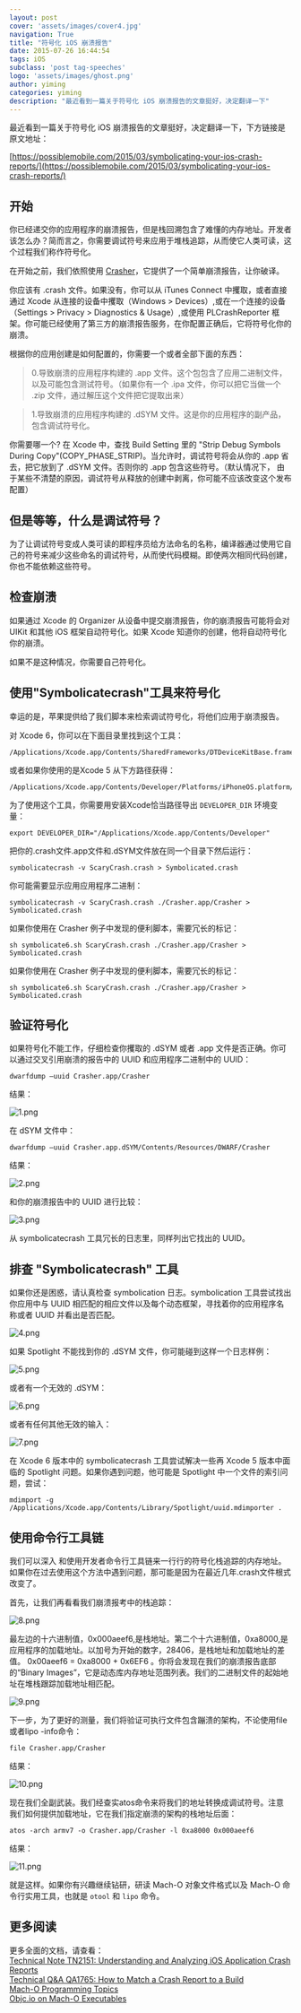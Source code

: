 ```yaml
---
layout: post
cover: 'assets/images/cover4.jpg'
navigation: True
title: "符号化 iOS 崩溃报告"
date: 2015-07-26 16:44:54 
tags: iOS
subclass: 'post tag-speeches'
logo: 'assets/images/ghost.png'
author: yiming
categories: yiming
description: "最近看到一篇关于符号化 iOS 崩溃报告的文章挺好，决定翻译一下"
---
```


最近看到一篇关于符号化 iOS 崩溃报告的文章挺好，决定翻译一下，下方链接是原文地址：  

[https://possiblemobile.com/2015/03/symbolicating-your-ios-crash-reports/](https://possiblemobile.com/2015/03/symbolicating-your-ios-crash-reports/)    

## 开始

你已经递交你的应用程序的崩溃报告，但是栈回溯包含了难懂的内存地址。开发者该怎么办？简而言之，你需要调试符号来应用于堆栈追踪，从而使它人类可读，这个过程我们称作符号化。

在开始之前，我们依照使用 [Crasher](https://github.com/chaledoubleencore/Crasher)，它提供了一个简单崩溃报告，让你破译。

你应该有 .crash 文件。如果没有，你可以从 iTunes Connect 中攫取，或者直接通过 Xcode 从连接的设备中攫取（Windows > Devices）,或在一个连接的设备（Settings > Privacy > Diagnostics & Usage）,或使用 PLCrashReporter 框架。你可能已经使用了第三方的崩溃报告服务，在你配置正确后，它将符号化你的崩溃。

根据你的应用创建是如何配置的，你需要一个或者全部下面的东西：

>0.导致崩溃的应用程序构建的 .app 文件。这个包包含了应用二进制文件，以及可能包含测试符号。（如果你有一个 .ipa 文件，你可以把它当做一个 .zip 文件，通过解压这个文件把它提取出来）

>1.导致崩溃的应用程序构建的 .dSYM 文件。这是你的应用程序的副产品，包含调试符号化。  

你需要哪一个? 在 Xcode 中，查找 Build Setting 里的 "Strip Debug Symbols During Copy"(COPY_PHASE_STRIP)。当允许时，调试符号将会从你的 .app 省去，把它放到了 .dSYM 文件。否则你的 .app 包含这些符号。（默认情况下， 由于某些不清楚的原因，调试符号从释放的创建中剥离，你可能不应该改变这个发布配置）  

## 但是等等，什么是调试符号？

为了让调试符号变成人类可读的即程序员给方法命名的名称，编译器通过使用它自己的符号来减少这些命名的调试符号，从而使代码模糊。即使两次相同代码创建，你也不能依赖这些符号。

## 检查崩溃

如果通过 Xcode 的 Organizer 从设备中提交崩溃报告，你的崩溃报告可能将会对 UIKit 和其他 iOS 框架自动符号化。如果 Xcode 知道你的创建，他将自动符号化你的崩溃。

如果不是这种情况，你需要自己符号化。

## 使用"Symbolicatecrash"工具来符号化

幸运的是，苹果提供给了我们脚本来检索调试符号化，将他们应用于崩溃报告。

对 Xcode 6，你可以在下面目录里找到这个工具：    

```
/Applications/Xcode.app/Contents/SharedFrameworks/DTDeviceKitBase.framework/Versions/Current/Resources/symbolicatecrash
```

或者如果你使用的是Xcode 5 从下方路径获得：  

```
/Applications/Xcode.app/Contents/Developer/Platforms/iPhoneOS.platform/Developer/Library/PrivateFrameworks/DTDeviceKitBase.framework/Versions/Current/Resources/symbolicatecrash
```

为了使用这个工具，你需要用安装Xcode恰当路径导出 ``DEVELOPER_DIR`` 环境变量：  

```
export DEVELOPER_DIR="/Applications/Xcode.app/Contents/Developer"  
```

把你的.crash文件.app文件和.dSYM文件放在同一个目录下然后运行：  

```
symbolicatecrash -v ScaryCrash.crash > Symbolicated.crash
```

你可能需要显示应用应用程序二进制：  

```
symbolicatecrash -v ScaryCrash.crash ./Crasher.app/Crasher > Symbolicated.crash
```
如果你使用在 Crasher 例子中发现的便利脚本，需要冗长的标记：  

```
sh symbolicate6.sh ScaryCrash.crash ./Crasher.app/Crasher > Symbolicated.crash
```

如果你使用在 Crasher 例子中发现的便利脚本，需要冗长的标记：  

```
sh symbolicate6.sh ScaryCrash.crash ./Crasher.app/Crasher > Symbolicated.crash
```

## 验证符号化
如果符号化不能工作，仔细检查你攫取的 .dSYM 或者 .app 文件是否正确。你可以通过交叉引用崩溃的报告中的 UUID 和应用程序二进制中的 UUID：  

```
dwarfdump –uuid Crasher.app/Crasher
```

结果：  

![1.png](/images/fu-hao-hua-ni-de-ios-beng-kui-bao-gao/1.png)  


在 dSYM 文件中：  

```
dwarfdump –uuid Crasher.app.dSYM/Contents/Resources/DWARF/Crasher
```

结果：  

![2.png](/images/fu-hao-hua-ni-de-ios-beng-kui-bao-gao/2.png)  

和你的崩溃报告中的 UUID 进行比较：  

![3.png](/images/fu-hao-hua-ni-de-ios-beng-kui-bao-gao/3.png)   

从 symbolicatecrash 工具冗长的日志里，同样列出它找出的 UUID。

## 排查 "Symbolicatecrash" 工具

如果你还是困惑，请认真检查 symbolication 日志。symbolication 工具尝试找出你应用中与 UUID 相匹配的相应文件以及每个动态框架，寻找着你的应用程序名称或者 UUID 并看出是否匹配。  

![4.png](/images/fu-hao-hua-ni-de-ios-beng-kui-bao-gao/4.png)  

如果 Spotlight 不能找到你的 .dSYM 文件，你可能碰到这样一个日志样例：  

![5.png](/images/fu-hao-hua-ni-de-ios-beng-kui-bao-gao/5.png)  

或者有一个无效的 .dSYM：  

![6.png](/images/fu-hao-hua-ni-de-ios-beng-kui-bao-gao/6.png)  

或者有任何其他无效的输入：  

![7.png](/images/fu-hao-hua-ni-de-ios-beng-kui-bao-gao/7.png)  

在 Xcode 6 版本中的 symbolicatecrash 工具尝试解决一些再 Xcode 5 版本中面临的 Spotlight 问题。如果你遇到问题，他可能是 Spotlight 中一个文件的索引问题，尝试：

```SHELL
mdimport -g /Applications/Xcode.app/Contents/Library/Spotlight/uuid.mdimporter . 
```

## 使用命令行工具链

我们可以深入 和使用开发者命令行工具链来一行行的符号化栈追踪的内存地址。如果你在过去使用这个方法中遇到问题，那可能是因为在最近几年.crash文件根式改变了。

首先，让我们再看看我们崩溃报考中的栈追踪：  

![8.png](/images/fu-hao-hua-ni-de-ios-beng-kui-bao-gao/8.png)   

最左边的十六进制值，0x000aeef6,是栈地址。第二个十六进制值，0xa8000,是应用程序的加载地址。以加号为开始的数字，28406，是栈地址和加载地址的差值。 0x00aeef6 = 0xa8000 + 0x6EF6
。你将会发现在我们的崩溃报告底部的“Binary Images”，它是动态库内存地址范围列表。我们的二进制文件的起始地址在堆栈跟踪加载地址相匹配。  

![9.png](/images/fu-hao-hua-ni-de-ios-beng-kui-bao-gao/9.png)   

下一步，为了更好的测量，我们将验证可执行文件包含蹦溃的架构，不论使用file或者lipo -info命令：

```SHELL
file Crasher.app/Crasher
```

结果：  

![10.png](/images/fu-hao-hua-ni-de-ios-beng-kui-bao-gao/10.png)  

现在我们全副武装。我们经查实atos命令来将我们的地址转换成调试符号。注意我们如何提供加载地址，它在我们指定崩溃的架构的栈地址后面：  

```SHELL
atos -arch armv7 -o Crasher.app/Crasher -l 0xa8000 0x000aeef6  
```

结果：  

![11.png](/images/fu-hao-hua-ni-de-ios-beng-kui-bao-gao/11.png)  

就是这样。如果你有兴趣继续钻研，研读 Mach-O 对象文件格式以及 Mach-O 命令行实用工具，也就是 ``otool`` 和 ``lipo`` 命令。  

## 更多阅读

更多全面的文档，请查看：  
[Technical Note TN2151: Understanding and Analyzing iOS Application Crash Reports](https://developer.apple.com/library/ios/technotes/tn2151/_index.html#//apple_ref/doc/uid/DTS40008184)  
[Technical Q&A QA1765: How to Match a Crash Report to a Build](https://developer.apple.com/library/ios/qa/qa1765/_index.html#//apple_ref/doc/uid/DTS40012196)  
[Mach-O Programming Topics](https://developer.apple.com/library/mac/documentation/DeveloperTools/Conceptual/MachOTopics/0-Introduction/introduction.html)  
[Objc.io on Mach-O Executables](http://www.objc.io/issues/6-build-tools/mach-o-executables/)


